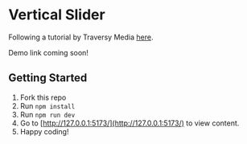 # Vertical Slider

Following a tutorial by Traversy Media [here](https://www.youtube.com/watch?v=JkeyKeK3V24).

Demo link coming soon!

## Getting Started

1. Fork this repo
2. Run `npm install`
3. Run `npm run dev`
4. Go to [http://127.0.0.1:5173/](http://127.0.0.1:5173/) to view content.
5. Happy coding!
